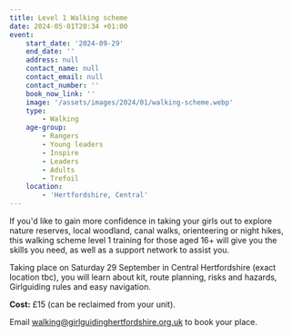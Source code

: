 ```yaml
---
title: Level 1 Walking scheme
date: 2024-05-01T20:34 +01:00
event:
    start_date: '2024-09-29'
    end_date: ''
    address: null
    contact_name: null
    contact_email: null
    contact_number: ''
    book_now_link: ''
    image: '/assets/images/2024/01/walking-scheme.webp'
    type:
        - Walking
    age-group:
        - Rangers
        - Young leaders
        - Inspire
        - Leaders
        - Adults
        - Trefoil
    location:
        - 'Hertfordshire, Central'
---
```

If you'd like to gain more confidence in taking your girls out to explore nature reserves, local woodland, canal walks, orienteering or night hikes, this walking scheme level 1 training for those aged 16+ will give you the skills you need, as well as a support network to assist you.

Taking place on Saturday 29 September in Central Hertfordshire (exact location tbc), you will learn about kit, route planning, risks and hazards, Girlguiding rules and easy navigation.

**Cost:** £15 (can be reclaimed from your unit).

Email <walking@girlguidinghertfordshire.org.uk> to book your place.
